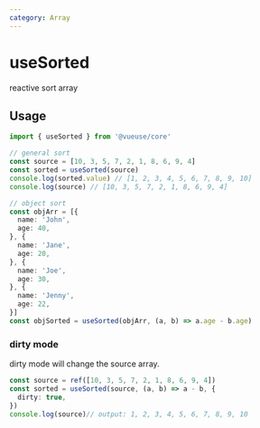 ```yaml
---
category: Array
---
```


# useSorted

reactive sort array

## Usage

```ts
import { useSorted } from '@vueuse/core'

// general sort
const source = [10, 3, 5, 7, 2, 1, 8, 6, 9, 4]
const sorted = useSorted(source)
console.log(sorted.value) // [1, 2, 3, 4, 5, 6, 7, 8, 9, 10]
console.log(source) // [10, 3, 5, 7, 2, 1, 8, 6, 9, 4]

// object sort
const objArr = [{
  name: 'John',
  age: 40,
}, {
  name: 'Jane',
  age: 20,
}, {
  name: 'Joe',
  age: 30,
}, {
  name: 'Jenny',
  age: 22,
}]
const objSorted = useSorted(objArr, (a, b) => a.age - b.age)
```

### dirty mode

dirty mode will change the source array.

```ts
const source = ref([10, 3, 5, 7, 2, 1, 8, 6, 9, 4])
const sorted = useSorted(source, (a, b) => a - b, {
  dirty: true,
})
console.log(source)// output: 1, 2, 3, 4, 5, 6, 7, 8, 9, 10
```
